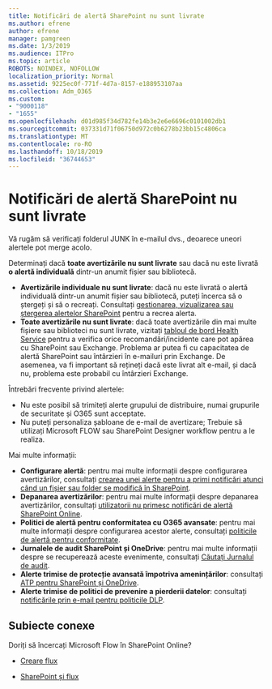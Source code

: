 ```yaml
---
title: Notificări de alertă SharePoint nu sunt livrate
ms.author: efrene
author: efrene
manager: pamgreen
ms.date: 1/3/2019
ms.audience: ITPro
ms.topic: article
ROBOTS: NOINDEX, NOFOLLOW
localization_priority: Normal
ms.assetid: 9225ec0f-771f-4d7a-8157-e188953107aa
ms.collection: Adm_O365
ms.custom:
- "9000118"
- "1655"
ms.openlocfilehash: d01d985f34d782fe14b3e2e6e6696c0101002db1
ms.sourcegitcommit: 037331d71f06750d972c0b6278b23bb15c4806ca
ms.translationtype: MT
ms.contentlocale: ro-RO
ms.lasthandoff: 10/18/2019
ms.locfileid: "36744653"
---
```

# <a name="sharepoint-alert-notifications-not-delivered"></a>Notificări de alertă SharePoint nu sunt livrate

Vă rugăm să verificați folderul JUNK în e-mailul dvs., deoarece uneori alertele pot merge acolo.

Determinați dacă **toate avertizările nu sunt livrate** sau dacă nu este livrată **o alertă individuală** dintr-un anumit fișier sau bibliotecă.

- **Avertizările individuale nu sunt livrate**: dacă nu este livrată o alertă individuală dintr-un anumit fișier sau bibliotecă, puteți încerca să o ștergeți și să o recreați. Consultați [gestionarea, vizualizarea sau ștergerea alertelor SharePoint](https://support.office.com/article/manage-view-or-delete-sharepoint-alerts-99dfb19c-9a90-4a8c-aba1-aa8c8afb0de2?ui=en-US&rs=&ad=US#ID0EAADAAA=Online) pentru a recrea alerta.
- **Toate avertizările nu sunt livrate**: dacă toate avertizările din mai multe fișiere sau biblioteci nu sunt livrate, vizitați [tabloul de bord Health Service](https://admin.microsoft.com/AdminPortal/Home#/servicehealth) pentru a verifica orice recomandări/incidente care pot apărea cu SharePoint sau Exchange. Problema ar putea fi cu capacitatea de alertă SharePoint sau întârzieri în e-mailuri prin Exchange. De asemenea, va fi important să rețineți dacă este livrat alt e-mail, și dacă nu, problema este probabil cu întârzieri Exchange.

Întrebări frecvente privind alertele:

- Nu este posibil să trimiteți alerte grupului de distribuire, numai grupurile de securitate și O365 sunt acceptate.
- Nu puteți personaliza șabloane de e-mail de avertizare; Trebuie să utilizați Microsoft FLOW sau SharePoint Designer workflow pentru a le realiza.

Mai multe informații:

- **Configurare alertă**: pentru mai multe informații despre configurarea avertizărilor, consultați [crearea unei alerte pentru a primi notificări atunci când un fișier sau folder se modifică în SharePoint](https://support.office.com/article/create-an-alert-to-get-notified-when-a-file-or-folder-changes-in-sharepoint-e5a79e7b-a146-46da-a9ef-d65409ba8918).
- **Depanarea avertizărilor**: pentru mai multe informații despre depanarea avertizărilor, consultați [utilizatorii nu primesc notificări de alertă SharePoint Online](https://docs.microsoft.com/sharepoint/support/sites/no-alert-notifications).
- **Politici de alertă pentru conformitatea cu O365 avansate**: pentru mai multe informații despre configurarea acestor alerte, consultați [politicile de alertă pentru conformitate](https://docs.microsoft.com/office365/securitycompliance/alert-policies).
- **Jurnalele de audit SharePoint și OneDrive**: pentru mai multe informații despre se recuperează aceste evenimente, consultați [Căutați Jurnalul de audit](https://docs.microsoft.com/office365/securitycompliance/search-the-audit-log-in-security-and-compliance#search-the-audit-log).
- **Alerte trimise de protecție avansată împotriva amenințărilor**: consultați [ATP pentru SharePoint și OneDrive](https://docs.microsoft.com/office365/securitycompliance/atp-for-spo-odb-and-teams).
- **Alerte trimise de politici de prevenire a pierderii datelor**: consultați [notificările prin e-mail pentru politicile DLP](https://docs.microsoft.com/office365/securitycompliance/use-notifications-and-policy-tips).

## <a name="related-topics"></a>Subiecte conexe

Doriți să încercați Microsoft Flow în SharePoint Online?

- [Creare flux](https://support.office.com/article/a9c3e03b-0654-46af-a254-20252e580d01)

- [SharePoint și flux](https://flow.microsoft.com//blog/sharepoint-and-flow/)
